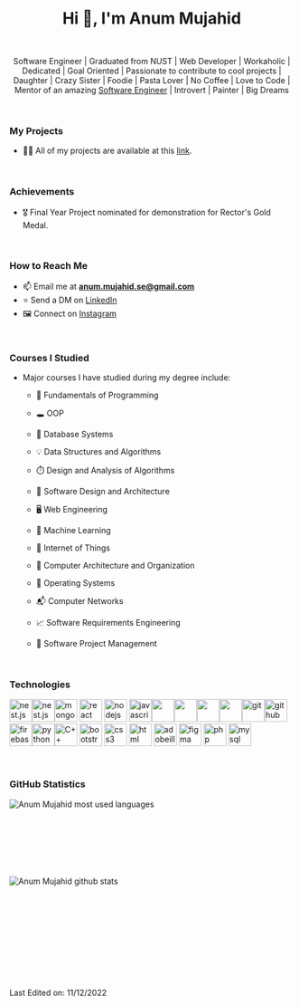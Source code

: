 <h1 align="center">Hi 👋, I'm Anum Mujahid</h1>

<br/>

<p align="center">
Software Engineer | Graduated from NUST | Web Developer | Workaholic | Dedicated | Goal Oriented | Passionate to contribute to cool projects | Daughter | Crazy Sister | Foodie | Pasta Lover | No Coffee | Love to Code | Mentor of an amazing <a href="https://github.com/Fatima-Mujahid">Software Engineer</a> | Introvert | Painter | Big Dreams</p> 

<br />

### My Projects

- 👨‍💻 All of my projects are available at this [link](https://anum-mujahid.web.app/).

<br />

### Achievements

- 🎖️ Final Year Project nominated for demonstration for Rector's Gold Medal.

<br />

### How to Reach Me

- 📫 Email me at **anum.mujahid.se@gmail.com**
- ⭐ Send a DM on [LinkedIn](https://www.linkedin.com/in/anum-mujahid-full-stack-developer/)
- 🖼️ Connect on [Instagram](https://www.instagram.com/anum_mujahid/)

<br />

### Courses I Studied

- Major courses I have studied during my degree include:

    - 💎 Fundamentals of Programming
    - 🕳️ OOP
    - 📁 Database Systems
    - 💡 Data Structures and Algorithms
    - ⏱️ Design and Analysis of Algorithms
    - 🔎 Software Design and Architecture
    - 🖥️ Web Engineering
    - 🤖 Machine Learning
    - 📡 Internet of Things

    - 🧸 Computer Architecture and Organization
    - 🧵 Operating Systems
    - 📬 Computer Networks
    
    - 📈 Software Requirements Engineering
    - 💼 Software Project Management

<br />

### Technologies

<p align="left"><img src="https://img.icons8.com/color/480/000000/nestjs.png" alt="nest.js" width="40" height="40" /><img src="https://img.icons8.com/color/480/000000/docker.png" alt="nest.js" width="40" height="40" /><img src="https://img.icons8.com/color/480/000000/mongodb.png" alt="mongodb" width="40" height="40"/> <img src="https://img.icons8.com/color/480/000000/react-native.png" alt="react" width="40" height="40"/> <img src="https://img.icons8.com/color/480/000000/nodejs.png" alt="nodejs" width="40" height="40"/> <img src="https://img.icons8.com/color/480/000000/javascript--v1.png" alt="javascript" width="40" height="40"/><img src="https://img.icons8.com/color/480/000000/redux.png" width="40" height="40"/><img src="https://img.icons8.com/color/480/000000/material-ui.png" width="40" height="40"/><img src="https://img.icons8.com/color/480/000000/tailwindcss.png" width="40" height="40"/><img src="https://img.icons8.com/color/480/000000/npm.png" width="40" height="40"/><img src="https://img.icons8.com/color/480/000000/git.png" alt="git" width="40" height="40"/><img src="https://img.icons8.com/material-outlined/384/000000/github.png" alt="github" width="40" height="40"/><img src="https://img.icons8.com/color/480/000000/firebase.png" alt="firebase" width="40" height="40"/><img src="https://img.icons8.com/fluency/240/000000/python.png" alt="python" width="40" height="40"/><img src="https://img.icons8.com/color/480/000000/c-plus-plus-logo.png" alt="C++" width="40" height="40"/> <img src="https://img.icons8.com/color/480/000000/bootstrap.png" alt="bootstrap" width="40" height="40"/> <img src="https://img.icons8.com/color/480/000000/css3.png" alt="css3" width="40" height="40"/> <img src="https://img.icons8.com/color/480/000000/html-5--v2.png" alt="html" width="40" height="40"> <img src="https://img.icons8.com/color/480/000000/adobe-illustrator--v1.png" alt="adobeillustrator" width="40" height="40"/> <img src="https://img.icons8.com/color/480/000000/figma--v1.png" alt="figma" width="40" height="40"/> <img src="https://img.icons8.com/dusk/480/000000/php-logo.png" alt="php" width="40" height="40"/> <img src="https://img.icons8.com/fluency/480/000000/mysql-logo.png" alt="mysql" width="40" height="40"/></p>

<br />

### GitHub Statistics

<img align="left" src="https://github-readme-stats.vercel.app/api/top-langs/?username=AnumMujahid&layout=compact&hide=html" alt="Anum Mujahid most used languages" />
<br /><br /><br /><br /><br /><br /><br /><br />
<img align="left" src="https://github-readme-stats.vercel.app/api?username=AnumMujahid&show_icons=true" alt="Anum Mujahid github stats" />

<br /><br /><br /><br /><br /><br />
----

Last Edited on: 11/12/2022
